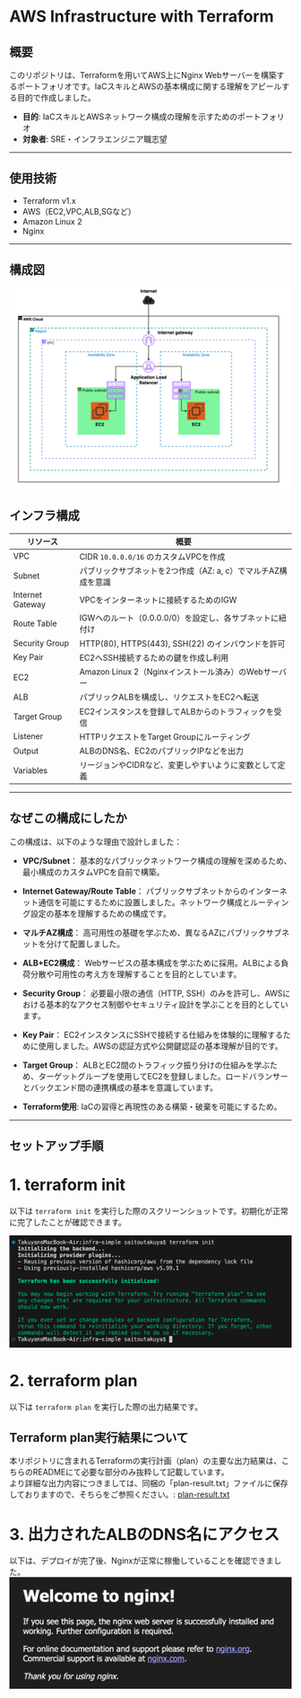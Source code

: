 # AWS Infrastructure with Terraform

## 概要
このリポジトリは、Terraformを用いてAWS上にNginx Webサーバーを構築するポートフォリオです。IaCスキルとAWSの基本構成に関する理解をアピールする目的で作成しました。

- **目的**: IaCスキルとAWSネットワーク構成の理解を示すためのポートフォリオ  
- **対象者**: SRE・インフラエンジニア職志望
---
## 使用技術
- Terraform v1.x
- AWS（EC2,VPC,ALB,SGなど）
- Amazon Linux 2
- Nginx
---
## 構成図
![terraform init](./images/terraform-plan-images.png)

## インフラ構成
| リソース           | 概要                                                       |
|--------------------|------------------------------------------------------------|
| VPC                | CIDR `10.0.0.0/16` のカスタムVPCを作成                      |
| Subnet             | パブリックサブネットを2つ作成（AZ: a, c）でマルチAZ構成を意識   |
| Internet Gateway   | VPCをインターネットに接続するためのIGW                      |
| Route Table        | IGWへのルート（0.0.0.0/0）を設定し、各サブネットに紐付け        |
| Security Group     | HTTP(80), HTTPS(443), SSH(22) のインバウンドを許可            |
| Key Pair           | EC2へSSH接続するための鍵を作成し利用                         |
| EC2                | Amazon Linux 2（Nginxインストール済み）のWebサーバー         |
| ALB                | パブリックALBを構成し、リクエストをEC2へ転送                 |
| Target Group       | EC2インスタンスを登録してALBからのトラフィックを受信         |
| Listener           | HTTPリクエストをTarget Groupにルーティング                   |
| Output             | ALBのDNS名、EC2のパブリックIPなどを出力                      |
| Variables          | リージョンやCIDRなど、変更しやすいように変数として定義         |
---
## なぜこの構成にしたか
この構成は、以下のような理由で設計しました：

- **VPC/Subnet**：
基本的なパブリックネットワーク構成の理解を深めるため、最小構成のカスタムVPCを自前で構築。

- **Internet Gateway/Route Table**：
パブリックサブネットからのインターネット通信を可能にするために設置しました。ネットワーク構成とルーティング設定の基本を理解するための構成です。

- **マルチAZ構成**： 
高可用性の基礎を学ぶため、異なるAZにパブリックサブネットを分けて配置しました。

- **ALB+EC2構成**：
Webサービスの基本構成を学ぶために採用。ALBによる負荷分散や可用性の考え方を理解することを目的としています。

- **Security Group**：
必要最小限の通信（HTTP, SSH）のみを許可し、AWSにおける基本的なアクセス制御やセキュリティ設計を学ぶことを目的としています。

- **Key Pair**：
EC2インスタンスにSSHで接続する仕組みを体験的に理解するために使用しました。AWSの認証方式や公開鍵認証の基本理解が目的です。

- **Target Group**：
ALBとEC2間のトラフィック振り分けの仕組みを学ぶため、ターゲットグループを使用してEC2を登録しました。ロードバランサーとバックエンド間の連携構成の基本を意識しています。

- **Terraform使用**: IaCの習得と再現性のある構築・破棄を可能にするため。
---
## セットアップ手順
# 1. terraform init
以下は `terraform init` を実行した際のスクリーンショットです。初期化が正常に完了したことが確認できます。

![terraform init](./images/terraform-init-output.png)


# 2. terraform plan
以下は `terraform plan` を実行した際の出力結果です。

## Terraform plan実行結果について
本リポジトリに含まれるTerraformの実行計画（plan）の主要な出力結果は、こちらのREADMEにて必要な部分のみ抜粋して記載しています。  
より詳細な出力内容につきましては、同梱の「plan-result.txt」ファイルに保存しておりますので、そちらをご参照ください。:
[plan-result.txt](./plan-result.txt)

# 3. 出力されたALBのDNS名にアクセス
以下は、デプロイが完了後、Nginxが正常に稼働していることを確認できました。
![terraform init](./images/terraform-apply-dns-nginx.png)

